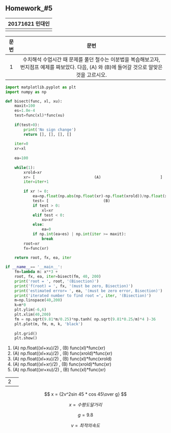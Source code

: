 ## Homework_#5

| 20171621 민대인 |
| --------------: |
|                 |

| 문번 |                             문번                             |
| :--: | :----------------------------------------------------------: |
|  1   | 수치해석 수업시간 때 문제를 풀던 철수는 이분법을 복습해보고자, 번지점프 예제를 짜보았다.  다음,  (A) 와 (B)에 들어갈 것으로 알맞은 것을 고르시오. |

```python
import matplotlib.pyplot as plt
import numpy as np

def bisect(func, xl, xu):
    maxit=100
    es=1.0e-4
    test=func(xl)*func(xu)
    
    if(test>0):
        print('No sign change')
        return [], [], [], []
    
    iter=0
    xr=xl
    
    ea=100
    
    while(1):
        xrold=xr
        xr= [                          (A)                          ]
        iter=iter+1
        
        if xr != 0:
            ea=np.float(np.abs(np.float(xr)-np.float(xrold))/np.float(xr))*100
            test= [                        (B)                          ]
            if test > 0:
                xl=xr
            elif test < 0:
                xu=xr
            else:
                ea=0
            if np.int(ea<es) | np.int(iter >= maxit):
                break
        root=xr
        fx=func(xr)
        
    return root, fx, ea, iter

if __name__== '__main__':
    fm=lambda m: x**3 +
    root, fx, ea, iter=bisect(fm, 40, 200)
    print('root = ', root, '(Bisection)')
    print('f(root) = ', fx, '(must be zero, Bisection)')
    print('estimated error= ', ea, '(must be zero error, Bisection)')
    print('iterated number to find root =', iter, '(Bisection)')
    m=np.linspace(40,200)
    k=m*0
    plt.ylim(-6,6)
    plt.xlim(40,200)
    fm = np.sqrt(9.81*m/0.25)*np.tanh( np.sqrt(9.81*0.25/m)*4 )-36
    plt.plot(m, fm, m, k, 'black')
    
    plt.grid()
    plt.show()
```

1.   (A) np.float((xl+xu)/2)    ,      (B) func(xl)*func(xr)
2.   (A) np.float((xl+xu)/2)    ,      (B) func(xrold)*func(xr)
3.   (A) np.float((xl+xu)/2)    ,      (B) func(xl)*func(xrold)
4.   (A) np.float((xl+xr)/2)    ,      (B) func(xrold)*func(xr)
5.   (A) np.float((xr+xu)/2)    ,      (B) func(xl)*func(xr)



|      |      |
| ---- | ---- |
| 2    |      |

$$
x = {2v^2sin 45 * cos 45\over g}
$$

$$
x = 수평 도달거리
$$

$$
g =9.8
$$

$$
v= 최적의 속도
$$

